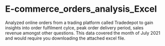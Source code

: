 # E-commerce_orders_analysis_Excel
Analyzed online orders from a trading platform called Tradedepot to gain insights into order fulfilment cylce, peak order delivery period, sales revenue amongst other questions.
This data covered the month of July 2021 and would require you downloading the attached excel file.
